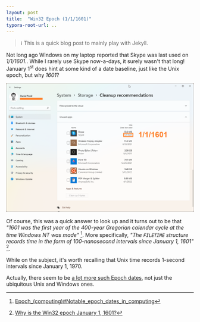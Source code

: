```yaml
---
layout: post
title:  "Win32 Epoch (1/1/1601)"
typora-root-url: ..
---
```


> ℹ️ This is a quick blog post to mainly play with Jekyll.

Not long ago Windows on my laptop reported that Skype was last used on *1/1/1601*.. While I rarely use Skype now-a-days, it surely wasn't that long! January 1<sup>st</sup> does hint at some kind of a date baseline, just like the Unix epoch, but why *1601*?

![Image description](/assets/win32-epoch-cleanup.png)

Of course, this was a quick answer to look up and it turns out to be that *"1601 was the first year of the 400-year Gregorian calendar cycle at the time Windows NT was made"* [^1]. More specifically, *"The `FILETIME` structure records time in the form of 100-nanosecond intervals since January 1, 1601"* [^2].

While on the subject, it's worth recalling that Unix time records 1-second intervals since January 1, 1970.

Actually, there seem to be [a lot more such Epoch dates](https://en.wikipedia.org/wiki/Epoch_(computing)#Notable_epoch_dates_in_computing), not just the ubiquitous Unix and Windows ones.

[^1]: [Epoch_(computing)#Notable_epoch_dates_in_computing](https://en.wikipedia.org/wiki/Epoch_(computing)#Notable_epoch_dates_in_computing)
[^2]: [Why is the Win32 epoch January 1, 1601?](https://devblogs.microsoft.com/oldnewthing/20090306-00/?p=18913)